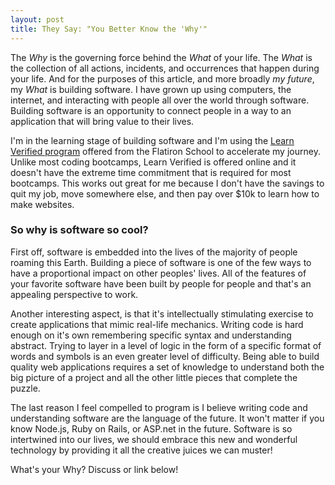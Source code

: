 ```yaml
---
layout: post
title: They Say: "You Better Know the 'Why'"
---
```


The *Why* is the governing force behind the *What* of your life. The *What* is the collection of all actions, incidents, and occurrences that happen during your life.  And for the purposes of this article, and more broadly *my future*, my *What* is building software.  I have grown up using computers, the internet, and interacting with people all over the world through software.  Building software is an opportunity to connect people in a way to an application that will bring value to their lives.  

I'm in the learning stage of building software and I'm using the [Learn Verified program](https://learn.co/with/zacscodingclub) offered from the Flatiron School to accelerate my journey.  Unlike most coding bootcamps, Learn Verified is offered online and it doesn't have the extreme time commitment that is required for most bootcamps.  This works out great for me because I don't have the savings to quit my job, move somewhere else, and then pay over $10k to learn how to make websites.

### So why is software so cool?

First off, software is embedded into the lives of the majority of people roaming this Earth.  Building a piece of software is one of the few ways to have a proportional impact on other peoples' lives.  All of the features of your favorite software have been built by people for people and that's an appealing perspective to work.

Another interesting aspect, is that it's intellectually stimulating exercise to create applications that mimic real-life mechanics. Writing code is hard enough on it's own remembering specific syntax and understanding abstract.  Trying to layer in a level of logic in the form of a specific format of words and symbols is an even greater level of difficulty.  Being able to build quality web applications requires a set of knowledge to understand both the big picture of a project and all the other little pieces that complete the puzzle.

The last reason I feel compelled to program is I believe writing code and understanding software are the language of the future.  It won't matter if you know Node.js, Ruby on Rails, or ASP.net in the future.  Software is so intertwined into our lives, we should embrace this new and wonderful technology by providing it all the creative juices we can muster!

What's your Why? Discuss or link below!
